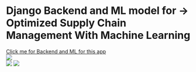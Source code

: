 <h1> Django Backend and ML model for -> Optimized Supply Chain Management  With Machine Learning </h1>
<a href="https://github.com/chaitanya0802/SupplySyncBackend">Click me for Backend and ML for this app</a> 
</br>
<img src="https://github.com/user-attachments/assets/1e5cc073-792b-438f-8176-f6b298975c6e">
</br>
<img src="https://github.com/user-attachments/assets/4890cf10-a7a4-4c26-9fab-44230e1f6abc">
<img src="https://github.com/user-attachments/assets/e137860c-da3a-46a8-adb7-8f30b7f07575">
